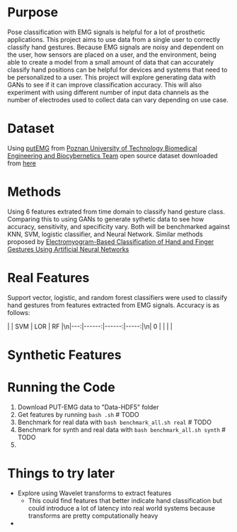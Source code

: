 # Purpose
Pose classification with EMG signals is helpful for a lot of prosthetic applications. This project aims to use data from a single user to correctly classify hand gestures. Because EMG signals are noisy and dependent on the user, how sensors are placed on a user, and the environment, being able to create a model from a small amount of data that can accurately classify hand positions can be helpful for devices and systems that need to be personalized to a user. This project will explore generating data with GANs to see if it can improve classification accuracy. This will also experiment with using different number of input data channels as the number of electrodes used to collect data can vary depending on use case.

# Dataset
Using [putEMG](https://biolab.put.poznan.pl/putemg-dataset/) from [Poznan University of Technology Biomedical Engineering and Biocybernetics Team](https://biolab.put.poznan.pl/) open source dataset downloaded from [here](https://github.com/biolab-put/putemg-downloader)

# Methods
Using 6 features extrated from time domain to classify hand gesture class. Comparing this to using GANs to generate sythetic data to see how accuracy, sensitivity, and specificity vary. Both will be benchmarked against KNN, SVM, logistic classifier, and Neural Network. Similar methods proposed by [Electromyogram-Based Classification of Hand and Finger Gestures Using Artificial Neural Networks](https://www.ncbi.nlm.nih.gov/pmc/articles/PMC8749583/pdf/sensors-22-00225.pdf)

# Real Features
Support vector, logistic, and random forest classifiers were used to classify hand gestures from features extracted from EMG signals. Accuracy is as follows: 

|    |   SVM |   LOR |   RF |\n|---:|------:|------:|-----:|\n|  0 |     |    |  |

# Synthetic Features

# Running the Code
1. Download PUT-EMG data to "Data-HDF5" folder
2. Get features by running `bash .sh` # TODO
3. Benchmark for real data with `bash benchmark_all.sh real` # TODO
4. Benchmark for synth and real data with `bash benchmark_all.sh synth` # TODO
5. 

# Things to try later
- Explore using Wavelet transforms to extract features
    -  This could find features that better indicate hand classification but could introduce a lot of latency into real world systems because transforms are pretty computationally heavy
-

